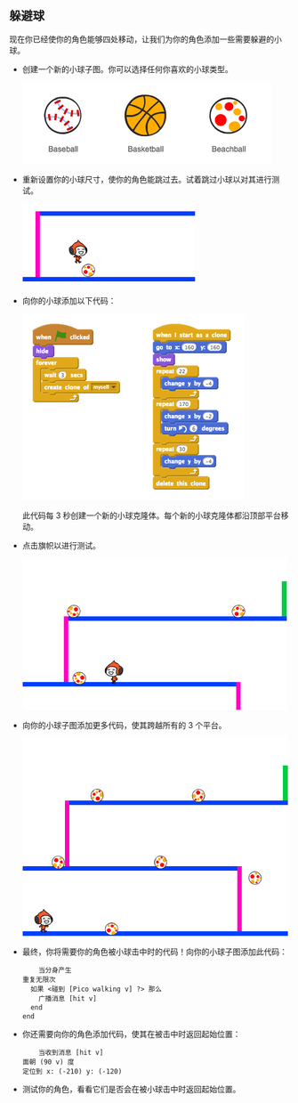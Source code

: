 ## 躲避球

现在你已经使你的角色能够四处移动，让我们为你的角色添加一些需要躲避的小球。



+ 创建一个新的小球子图。你可以选择任何你喜欢的小球类型。

	![screenshot](images/dodge-balls.png)

+ 重新设置你的小球尺寸，使你的角色能跳过去。试着跳过小球以对其进行测试。 

	![screenshot](images/dodge-ball-resize.png)

+ 向你的小球添加以下代码：

	![screenshot](images/dodge-ball-motion.png)

	此代码每 3 秒创建一个新的小球克隆体。每个新的小球克隆体都沿顶部平台移动。

+ 点击旗帜以进行测试。

	![screenshot](images/dodge-ball-test.png)

+ 向你的小球子图添加更多代码，使其跨越所有的 3 个平台。

	![screenshot](images/dodge-ball-more-motion.png)

+ 最终，你将需要你的角色被小球击中时的代码！向你的小球子图添加此代码：

	```blocks
		当分身产生
    重复无限次 
      如果 <碰到 [Pico walking v] ?> 那么 
        广播消息 [hit v]
      end
    end
	```

+ 你还需要向你的角色添加代码，使其在被击中时返回起始位置：

	```blocks
		当收到消息 [hit v]
    面朝 (90 v) 度
    定位到 x: (-210) y: (-120)
	```	

+ 测试你的角色，看看它们是否会在被小球击中时返回起始位置。



